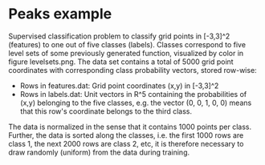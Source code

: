 # Peaks example

Supervised classification problem to classify grid points in [-3,3]^2 (features) to one out of five classes (labels). Classes correspond to five level sets of some previously generated function, visualized by color in figure levelsets.png. The data set contains a total of 5000 grid point coordinates with corresponding class probability vectors, stored row-wise:

* Rows in features.dat: Grid point coordinates (x,y) in [-3,3]^2
* Rows in labels.dat: Unit vectors in R^5 containing the probabilities of (x,y) belonging to the five classes, e.g. the vector (0, 0, 1, 0, 0) means that this row's coordinate belongs to the third class. 

The data is normalized in the sense that it contains 1000 points per class. Further, the data is sorted along the classes, i.e. the first 1000 rows are class 1, the next 2000 rows are class 2, etc, it is therefore necessary to draw randomly (uniform) from the data during training.


